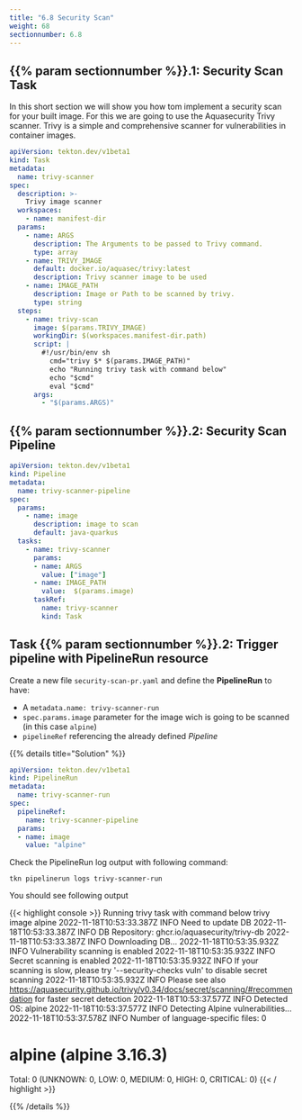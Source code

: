 ```yaml
---
title: "6.8 Security Scan"
weight: 68
sectionnumber: 6.8
---
```


## {{% param sectionnumber %}}.1: Security Scan Task

In this short section we will show you how tom implement a security scan for your built image. For this we are going to use the Aquasecurity Trivy scanner. Trivy is a simple and comprehensive scanner for vulnerabilities in container images.


```yaml
apiVersion: tekton.dev/v1beta1
kind: Task
metadata:
  name: trivy-scanner
spec:
  description: >-
    Trivy image scanner
  workspaces:
    - name: manifest-dir
  params:
    - name: ARGS
      description: The Arguments to be passed to Trivy command.
      type: array
    - name: TRIVY_IMAGE
      default: docker.io/aquasec/trivy:latest
      description: Trivy scanner image to be used
    - name: IMAGE_PATH
      description: Image or Path to be scanned by trivy.
      type: string
  steps:
    - name: trivy-scan
      image: $(params.TRIVY_IMAGE)
      workingDir: $(workspaces.manifest-dir.path)
      script: |
        #!/usr/bin/env sh
          cmd="trivy $* $(params.IMAGE_PATH)"
          echo "Running trivy task with command below"
          echo "$cmd"
          eval "$cmd"
      args:
        - "$(params.ARGS)"
```

## {{% param sectionnumber %}}.2: Security Scan Pipeline

```yaml
apiVersion: tekton.dev/v1beta1
kind: Pipeline
metadata:
  name: trivy-scanner-pipeline
spec:
  params:
    - name: image
      description: image to scan
      default: java-quarkus
  tasks:
    - name: trivy-scanner
      params:
      - name: ARGS
        value: ["image"]
      - name: IMAGE_PATH
        value:  $(params.image)
      taskRef:
        name: trivy-scanner
        kind: Task
```

## Task {{% param sectionnumber %}}.2: Trigger pipeline with PipelineRun resource

Create a new file `security-scan-pr.yaml` and define the **PipelineRun** to have:

* A `metadata.name: trivy-scanner-run`
* `spec.params.image` parameter for the image wich is going to be scanned (in this case  `alpine`)
* `pipelineRef` referencing the already defined *Pipeline*

{{% details title="Solution" %}}

```yaml
apiVersion: tekton.dev/v1beta1
kind: PipelineRun
metadata:
  name: trivy-scanner-run
spec:
  pipelineRef:
    name: trivy-scanner-pipeline
  params:
  - name: image
    value: "alpine"
```

Check the PipelineRun log output with following command:

`tkn pipelinerun logs trivy-scanner-run`

You should see following output

{{< highlight console >}}
Running trivy task with command below
trivy image alpine
2022-11-18T10:53:33.387Z	INFO	Need to update DB
2022-11-18T10:53:33.387Z	INFO	DB Repository: ghcr.io/aquasecurity/trivy-db
2022-11-18T10:53:33.387Z	INFO	Downloading DB...
2022-11-18T10:53:35.932Z	INFO	Vulnerability scanning is enabled
2022-11-18T10:53:35.932Z	INFO	Secret scanning is enabled
2022-11-18T10:53:35.932Z	INFO	If your scanning is slow, please try '--security-checks vuln' to disable secret scanning
2022-11-18T10:53:35.932Z	INFO	Please see also https://aquasecurity.github.io/trivy/v0.34/docs/secret/scanning/#recommendation for faster secret detection
2022-11-18T10:53:37.577Z	INFO	Detected OS: alpine
2022-11-18T10:53:37.577Z	INFO	Detecting Alpine vulnerabilities...
2022-11-18T10:53:37.578Z	INFO	Number of language-specific files: 0

alpine (alpine 3.16.3)
======================
Total: 0 (UNKNOWN: 0, LOW: 0, MEDIUM: 0, HIGH: 0, CRITICAL: 0)
{{< / highlight >}}

{{% /details %}}